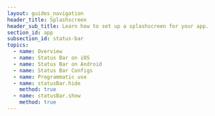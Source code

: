 ```yaml
---
layout: guides_navigation
header_title: Splashscreen
header_sub_title: Learn how to set up a splashscreen for your app.
section_id: app
subsection_id: status-bar
topics:
  - name: Overview
  - name: Status Bar on iOS
  - name: Status Bar on Android
  - name: Status Bar Configs
  - name: Programmatic use
  - name: statusBar.hide
    method: true
  - name: statusBar.show
    method: true
---
```

